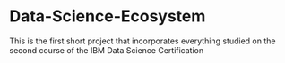 # Data-Science-Ecosystem
This is the first short project that incorporates everything studied on the second course of the IBM Data Science Certification
